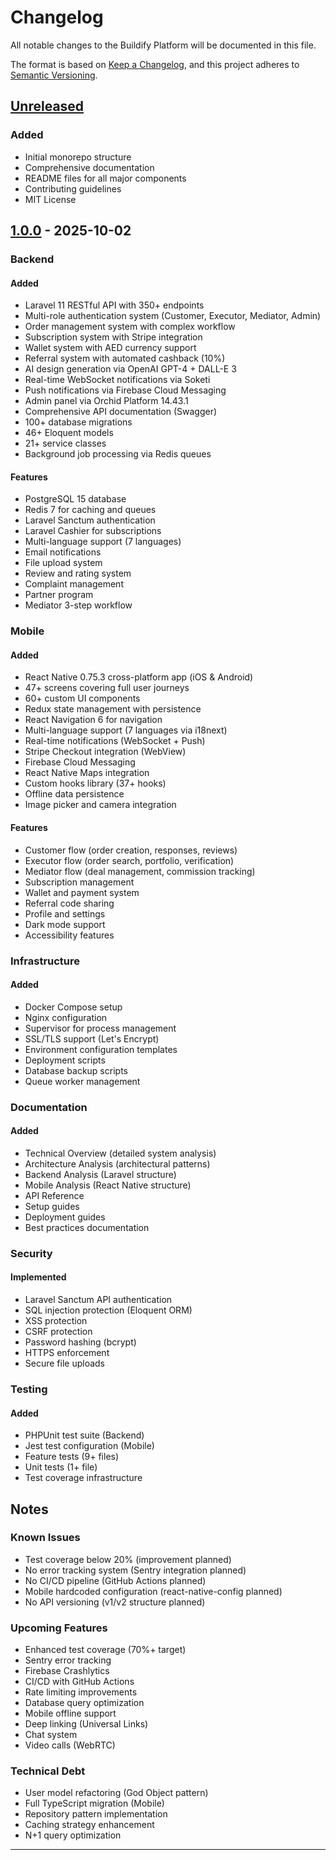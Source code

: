 # Changelog

All notable changes to the Buildify Platform will be documented in this file.

The format is based on [Keep a Changelog](https://keepachangelog.com/en/1.0.0/),
and this project adheres to [Semantic Versioning](https://semver.org/spec/v2.0.0.html).

## [Unreleased]

### Added
- Initial monorepo structure
- Comprehensive documentation
- README files for all major components
- Contributing guidelines
- MIT License

## [1.0.0] - 2025-10-02

### Backend
#### Added
- Laravel 11 RESTful API with 350+ endpoints
- Multi-role authentication system (Customer, Executor, Mediator, Admin)
- Order management system with complex workflow
- Subscription system with Stripe integration
- Wallet system with AED currency support
- Referral system with automated cashback (10%)
- AI design generation via OpenAI GPT-4 + DALL-E 3
- Real-time WebSocket notifications via Soketi
- Push notifications via Firebase Cloud Messaging
- Admin panel via Orchid Platform 14.43.1
- Comprehensive API documentation (Swagger)
- 100+ database migrations
- 46+ Eloquent models
- 21+ service classes
- Background job processing via Redis queues

#### Features
- PostgreSQL 15 database
- Redis 7 for caching and queues
- Laravel Sanctum authentication
- Laravel Cashier for subscriptions
- Multi-language support (7 languages)
- Email notifications
- File upload system
- Review and rating system
- Complaint management
- Partner program
- Mediator 3-step workflow

### Mobile
#### Added
- React Native 0.75.3 cross-platform app (iOS & Android)
- 47+ screens covering full user journeys
- 60+ custom UI components
- Redux state management with persistence
- React Navigation 6 for navigation
- Multi-language support (7 languages via i18next)
- Real-time notifications (WebSocket + Push)
- Stripe Checkout integration (WebView)
- Firebase Cloud Messaging
- React Native Maps integration
- Custom hooks library (37+ hooks)
- Offline data persistence
- Image picker and camera integration

#### Features
- Customer flow (order creation, responses, reviews)
- Executor flow (order search, portfolio, verification)
- Mediator flow (deal management, commission tracking)
- Subscription management
- Wallet and payment system
- Referral code sharing
- Profile and settings
- Dark mode support
- Accessibility features

### Infrastructure
#### Added
- Docker Compose setup
- Nginx configuration
- Supervisor for process management
- SSL/TLS support (Let's Encrypt)
- Environment configuration templates
- Deployment scripts
- Database backup scripts
- Queue worker management

### Documentation
#### Added
- Technical Overview (detailed system analysis)
- Architecture Analysis (architectural patterns)
- Backend Analysis (Laravel structure)
- Mobile Analysis (React Native structure)
- API Reference
- Setup guides
- Deployment guides
- Best practices documentation

### Security
#### Implemented
- Laravel Sanctum API authentication
- SQL injection protection (Eloquent ORM)
- XSS protection
- CSRF protection
- Password hashing (bcrypt)
- HTTPS enforcement
- Secure file uploads

### Testing
#### Added
- PHPUnit test suite (Backend)
- Jest test configuration (Mobile)
- Feature tests (9+ files)
- Unit tests (1+ file)
- Test coverage infrastructure

## Notes

### Known Issues
- Test coverage below 20% (improvement planned)
- No error tracking system (Sentry integration planned)
- No CI/CD pipeline (GitHub Actions planned)
- Mobile hardcoded configuration (react-native-config planned)
- No API versioning (v1/v2 structure planned)

### Upcoming Features
- Enhanced test coverage (70%+ target)
- Sentry error tracking
- Firebase Crashlytics
- CI/CD with GitHub Actions
- Rate limiting improvements
- Database query optimization
- Mobile offline support
- Deep linking (Universal Links)
- Chat system
- Video calls (WebRTC)

### Technical Debt
- User model refactoring (God Object pattern)
- Full TypeScript migration (Mobile)
- Repository pattern implementation
- Caching strategy enhancement
- N+1 query optimization

---

[Unreleased]: https://github.com/TheMacroeconomicDao/buildify-platform/compare/v1.0.0...HEAD
[1.0.0]: https://github.com/TheMacroeconomicDao/buildify-platform/releases/tag/v1.0.0
